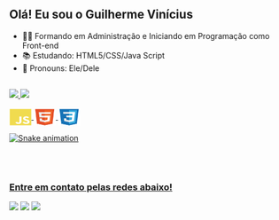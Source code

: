 ## Olá! Eu sou o Guilherme Vinícius

- 👨‍🎓 Formando em Administração e Iniciando em Programação como Front-end
- 📚 Estudando: HTML5/CSS/Java Script
- 👨 Pronouns: Ele/Dele

##

 <div>
   <a href="https://github.com/guilhermevssantos">
   <img height="180em" src="https://github-readme-stats.vercel.app/api?username=guilhermevssantos&show_icons=true&theme=vision-friendly-dark&include_all_commits=true&count_private=true"/>
   <img height="180em" src="https://github-readme-stats.vercel.app/api/top-langs/?username=guilhermevssantos&layout=compact&langs_count=6&theme=vision-friendly-dark"/>
</div>

<div style="display: inline_block"><br>
  <img align="center" alt="Js" height="30" width="40" src="https://raw.githubusercontent.com/devicons/devicon/master/icons/javascript/javascript-plain.svg">
  <img align="center" alt="HTML" height="30" width="40" src="https://raw.githubusercontent.com/devicons/devicon/master/icons/html5/html5-original.svg">
  <img align="center" alt="CSS" height="30" width="40" src="https://raw.githubusercontent.com/devicons/devicon/master/icons/css3/css3-original.svg">
</div>

![Snake animation](https://github.com/guilhermevssantos/guilhermevssantos/blob/output/github-contribution-grid-snake.svg)

 ##
<br>
 
### Entre em contato pelas redes abaixo!
 
<div> 
  <a href="https://instagram.com/a.loninho" target="_blank"><img src="https://img.shields.io/badge/-Instagram-%23E4405F?style=for-the-badge&logo=instagram&logoColor=white" target="_blank"></a>
  <a href = "mailto:guilherme.vinicius.s.santos@gmail.com"><img src="https://img.shields.io/badge/-Gmail-%23333?style=for-the-badge&logo=gmail&logoColor=white" target="_blank"></a>
  <a href="https://www.linkedin.com/in/guilherme-vinicius-s-santos" target="_blank"><img src="https://img.shields.io/badge/-LinkedIn-%230077B5?style=for-the-badge&logo=linkedin&logoColor=white" target="_blank"></a>
</div>
